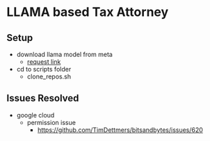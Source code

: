 # LLAMA based Tax Attorney

## Setup 
  
  * download llama model from meta 
    * [request link](https://ai.meta.com/resources/models-and-libraries/llama-downloads/)
  * cd to scripts folder 
    * clone_repos.sh


## Issues Resolved 

  * google cloud 
    * permission issue 
      * https://github.com/TimDettmers/bitsandbytes/issues/620



